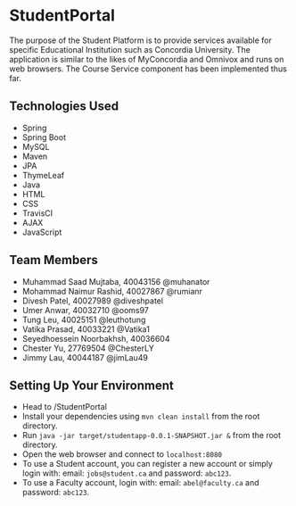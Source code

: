 # StudentPortal
The purpose of the Student Platform is to provide services available for specific Educational Institution such as 
Concordia University. The application is similar to the likes of MyConcordia and Omnivox and runs on web browsers. The
Course Service component has been implemented thus far.

## Technologies Used
* Spring
* Spring Boot
* MySQL
* Maven
* JPA
* ThymeLeaf
* Java
* HTML
* CSS
* TravisCI
* AJAX
* JavaScript

## Team Members
* Muhammad Saad Mujtaba, 40043156 @muhanator
* Mohammad Naimur Rashid, 40027867 @rumianr
* Divesh Patel, 40027989 @diveshpatel
* Umer Anwar, 40032710 @ooms97
* Tung Leu, 40025151 @leuthotung
* Vatika Prasad, 40033221 @Vatika1
* Seyedhoessein Noorbakhsh, 40036604
* Chester Yu, 27769504 @ChesterLY
* Jimmy Lau, 40044187 @jimLau49


## Setting Up Your Environment
* Head to /StudentPortal
* Install your dependencies using `mvn clean install` from the root directory.
* Run `java -jar target/studentapp-0.0.1-SNAPSHOT.jar &` from the root directory.
* Open the web browser and connect to `localhost:8080`
* To use a Student account, you can register a new account or simply login with: email: `jobs@student.ca` 
and password: `abc123`.
* To use a Faculty account, login with: email: `abel@faculty.ca` and password: `abc123`.
